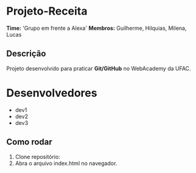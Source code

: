 # Projeto-Receita
**Time:** 'Grupo em frente a Alexa'
**Membros:** Guilherme, Hilquias, Milena, Lucas

## Descrição
Projeto desenvolvido para praticar **Git/GitHub** no WebAcademy da UFAC.

#  Desenvolvedores
- dev1
- dev2
- dev3

## Como rodar
1. Clone repositório:
2. Abra o arquivo index.html no navegador.
